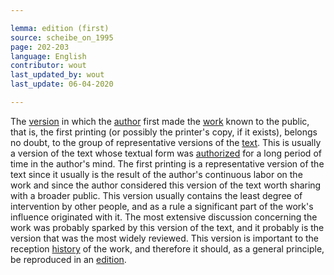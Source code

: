 ```yaml
---

lemma: edition (first)
source: scheibe_on_1995
page: 202-203
language: English
contributor: wout
last_updated_by: wout
last_update: 06-04-2020

---
```


The [version](version.html) in which the [author](author.html) first made the [work](work.html) known to the public, that is, the first printing (or possibly the printer's copy, if it exists), belongs no doubt, to the group of representative versions of the [text](text.html). This is usually a version of the text whose textual form was [authorized](authorization.html) for a long period of time in the author's mind. The first printing is a representative version of the text since it usually is the result of the author's continuous labor on the work and since the author considered this version of the text worth sharing with a broader public. This version usually contains the least degree of intervention by other people, and as a rule a significant part of the work's influence originated with it. The most extensive discussion concerning the work was probably sparked by this version of the text, and it probably is the version that was the most widely reviewed. This version is important to the reception [history](history.html) of the work, and therefore it should, as a general principle, be reproduced in an [edition](editionScholarly.html).
